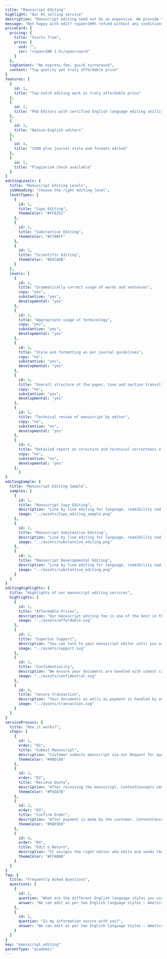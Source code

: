 ```yaml
---
title: "Manuscript Editing"
highlight: "Our #1 selling service"
description: "Manuscript editing need not be so expensive. We provide top-qualty work at really affordable price. Starting from simple copy editing to advanced editing, you can choose the level of editing that suits your budget or what your manuscript requires."
message: "Not happy with edit? <span>100% refund without any condition</span>"
priceCard: {
  pricing: {
    title: "Starts from",
    price: {
      usd: "",
      inr: "<span>INR 1.5</span>/word"
    }
  },
  tagContent: "No express fee, quick turnaround",
  content: "Top quality yet truly affordable price"
}
features: [
  {
    id: 1,
    title: "Top-notch editing work at truly affordable price"
  },
  {
    id: 2,
    title: "Phd Editors with certified English language editing skills"
  },
  {
    id: 3,
    title: "Native-English editors"
  },
  {
    id: 4,
    title: "1500 plus journal style and formats edited"
  },
  {
    id: 5,
    title: "Plagiarism check available"
  }
]
editingLevels: {
  title: "Manuscript Editing Levels",
  subHeading: "Choose the right editing level",
  levelTypes: [
    {
      id: 1,
      title: "Copy Editing",
      themeColor: "#FFA351"
    },
    {
      id: 2,
      title: "Substantive Editing",
      themeColor: "#C78BFF"
    },
    {
      id: 3,
      title: "Scientific Editing",
      themeColor: "#03CA8B"
    }
  ],
  levels: [
    {
      id: 1,
      title: "Grammatically correct usage of words and sentences",
      copy: "yes",
      substantive: "yes",
      developmental: "yes"
    },
    {
      id: 2,
      title: "Appropriate usage of terminology",
      copy: "yes",
      substantive: "yes",
      developmental: "yes"
    },
    {
      id: 3,
      title: "Style and formatting as per journal guidelines",
      copy: "no",
      substantive: "yes",
      developmental: "yes"
    },
    {
      id: 4,
      title: "Overall structure of the paper, tone and section transition",
      copy: "no",
      substantive: "yes",
      developmental: "yes"
    },
    {
      id: 5,
      title: "Technical review of manuscript by editor",
      copy: "no",
      substantive: "no",
      developmental: "yes"
    },
    {
      id: 6,
      title: "Detailed report on structure and technical correctness of your manuscript",
      copy: "no",
      substantive: "no",
      developmental: "yes"
    },
      ]
}
editingSample: {
  title: "Manuscript Editing Sample",
  samples: [
    {
      id: 1,
      title: "Manuscript Copy Editing",
      description: "Line by line editing for language, readibility nad technical learning improvement",
      image: "../assets/Copy_editing_sample.png"
    },
    {
      id: 2,
      title: "Manuscript Substantive Editing",
      description: "Line by line editing for language, readibility nad technical learning improvement",
      image: "../assets/substantive_editing.png"
    },
    {
      id: 3,
      title: "Manuscript Developmental Editing",
      description: "Line by line editing for language, readibility nad technical learning improvement",
      image: "../assets/substantive_editing.png"
    }
  ]
}
editingHighlights: {
  title: "Highlights of our manuscript editing services",
  highlights: [
    {
      id: 1,
      title: "Affordable Prices",
      description: "Our manuscript editing fee is one of the best in the industry for the level of quality work we offer from our trusted PhD and native English editors.",
      image: "../assets/affordable.svg"
    },
    {
      id: 2,
      title: "Superior Support",
      description: "You can talk to your manuscript editor until you are satisfied with our editing service, get your queries answered via email or chat and send your manuscript after review from journal editor for further check.",
      image: "../assets/support.svg"
    },
    {
      id: 3,
      title: "Confidentiality",
      description: "We ensure your documents are handled with utmost care. We can sign NDA if necessary.",
      image: "../assets/confidential.svg"
    },
    {
      id: 4,
      title: "Secure transaction",
      description: "Your documents as wells as payment is handled by our secure website which has passed the best level of security testing in the industry.",
      image: "../assets/transaction.svg"
    }
  ]
}
serviceProcess: {
  title: "How it works?",
  steps: [
    {
      id: 1,
      order: "01",
      title: "Submit Manuscript",
      description: "Customer submits manuscript via our Request for quote page.",
      themeColor: "#98ECA6"
    },
    {
      id: 2,
      order: "02",
      title: "Recieve Quote",
      description: "After receiving the manuscript, ContentConcepts sends price quote.",
      themeColor: "#F5DA7D"
    },
    {
      id: 3,
      order: "03",
      title: "Confirm Order",
      description: "After payment is made by the customer, ContentConcepts sends confirmation of payment.",
      themeColor: "#98E5E0"
    },
    {
      id: 4,
      order: "04",
      title: "Edit & Return",
      description: "CC assigns the right editor who edits and sends the edited document back to the customer.",
      themeColor: "#FFABAB"
    }
  ]
}
faq: {
  title: "Frequently Asked Questions",
  questions: [
    {
      id: 1,
      question: "What are the different English language styles you use while editing?",
      answer: "We can edit as per two English language styles – American English and British English. You can choose your preferred language style in the online submission form."
    },
    {
      id: 2,
      question: "Is my information secure with you?",
      answer: "We can edit as per two English language styles – American English and British English. You can choose your preferred language style in the online submission form."
    }
  ]
}
key: "manuscript_editing"
parentType: "academic"
---
```

